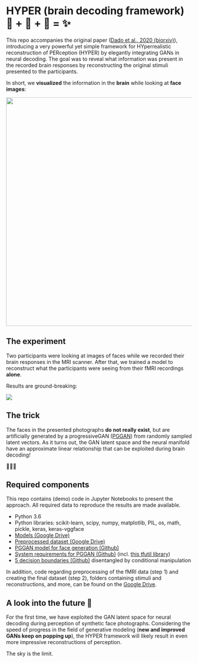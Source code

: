 # HYPER (brain decoding framework) 🧠 + 🤖 + 📖 = ✨ 

This repo accompanies the original paper ([Dado et al., 2020 (biorxiv)](https://www.biorxiv.org/content/10.1101/2020.07.01.168849v1)), introducing a very powerful yet simple framework for HYperrealistic reconstruction of PERception (HYPER) by elegantly integrating GANs in neural decoding. The goal was to reveal what information was present in the recorded brain responses by reconstructing the original stimuli presented to the participants.

In short, we **visualized** the information in the **brain** while looking at **face images**:

<img src="https://github.com/tdado/HYPER/blob/master/images/hyper.gif" width="620">

## The experiment

Two participants were looking at images of faces while we recorded their brain responses in the MRI scanner. After that, we trained a model to reconstruct what the participants were seeing from their fMRI recordings **alone**. 

Results are ground-breaking:

![](https://github.com/tdado/HYPER/blob/master/images/small.png)

## The trick

The faces in the presented photographs **do not really exist**, but are artificially generated by a progressiveGAN ([PGGAN](https://github.com/tkarras/progressive_growing_of_gans)) from randomly sampled latent vectors. As it turns out, the GAN latent space and the neural manifold have an approximate linear relationship that can be exploited during brain decoding!

🤖🤖🤖


## Required components

This repo contains (demo) code in Jupyter Notebooks to present the approach. All required data to reproduce the results are made available. 

* Python 3.6
* Python libraries: scikit-learn, scipy, numpy, matplotlib, PIL, os, math, pickle, keras, keras-vggface
* [Models (Google Drive)](https://drive.google.com/drive/u/1/folders/1OW0cfnoP8_tZBGWLbpiPPX81QH9pusjv)
* [Preprocessed dataset (Google Drive)](https://drive.google.com/drive/u/1/folders/1xmlusRDS3bTsB78_7RA__RUYyCcAS1jF)
* [PGGAN model for face generation (Github)](https://drive.google.com/drive/folders/15hvzxt_XxuokSmj0uO4xxMTMWVc0cIMU)
* [System requirements for PGGAN (Github)](https://github.com/tkarras/progressive_growing_of_gans)
(incl. [this tfutil library](https://raw.githubusercontent.com/tkarras/progressive_growing_of_gans/master/tfutil.py))
* [5 decision boundaries (Github)](https://github.com/genforce/interfacegan/tree/master/boundaries) disentangled by conditional manipulation

In addition, code regarding preprocessing of the fMRI data (step 1) and creating the final dataset (step 2), folders containing stimuli and reconstructions, and more, can be found on the [Google Drive](https://drive.google.com/drive/u/1/folders/1NEblHtlRFvUyD5CA2sqSVfcGlfJBqw_T).


## A look into the future 🚀

For the first time, we have exploited the GAN latent space for neural decoding during perception of synthetic face photographs. Considering the speed of progress in the field of generative modeling (**new and improved GANs keep on popping up**), the HYPER framework will likely result in even more impressive reconstructions of perception. 

The sky is the limit.


